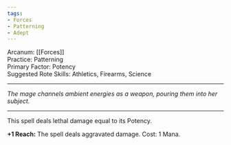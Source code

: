 ```yaml
---
tags:
- Forces
- Patterning
- Adept
---
```


Arcanum: [[Forces]]\
Practice: Patterning\
Primary Factor: Potency\
Suggested Rote Skills: Athletics, Firearms, Science

---

_The mage channels ambient energies as a weapon, pouring them into her subject._

---

This spell deals lethal damage equal to its Potency.

**+1 Reach:** The spell deals aggravated damage. Cost: 1 Mana.